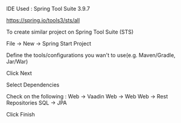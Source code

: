 IDE Used : Spring Tool Suite 3.9.7

https://spring.io/tools3/sts/all

To create similar project on Spring Tool Suite (STS)

File -> New -> Spring Start Project

Define the tools/configurations you wan't to use(e.g. Maven/Gradle, Jar/War)

Click Next

Select Dependencies

Check on the following :
Web -> Vaadin
Web -> Web
Web -> Rest Repositories
SQL -> JPA

Click Finish